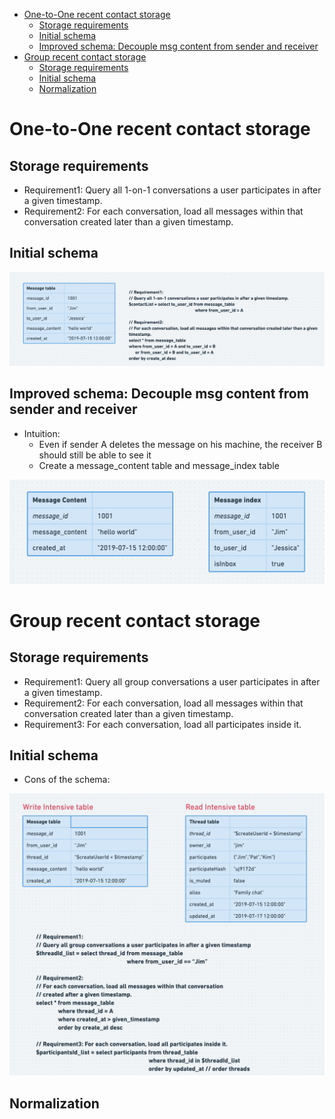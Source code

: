 - [One-to-One recent contact storage](#one-to-one-recent-contact-storage)
  - [Storage requirements](#storage-requirements)
  - [Initial schema](#initial-schema)
  - [Improved schema: Decouple msg content from sender and receiver](#improved-schema-decouple-msg-content-from-sender-and-receiver)
- [Group recent contact storage](#group-recent-contact-storage)
  - [Storage requirements](#storage-requirements-1)
  - [Initial schema](#initial-schema-1)
  - [Normalization](#normalization)

# One-to-One recent contact storage
## Storage requirements
* Requirement1: Query all 1-on-1 conversations a user participates in after a given timestamp.
* Requirement2: For each conversation, load all messages within that conversation created later than a given timestamp.

## Initial schema

![](../.gitbook/assets/im_groupchat_recentContact_one_to_one.png)

## Improved schema: Decouple msg content from sender and receiver
* Intuition:
  * Even if sender A deletes the message on his machine, the receiver B should still be able to see it
  * Create a message\_content table and message\_index table

![](../.gitbook/assets/im_groupchat_recentContact_1to1_decouple.png)

# Group recent contact storage
## Storage requirements
* Requirement1: Query all group conversations a user participates in after a given timestamp.
* Requirement2: For each conversation, load all messages within that conversation created later than a given timestamp.
* Requirement3: For each conversation, load all participates inside it. 

## Initial schema
* Cons of the schema:

![](../.gitbook/assets/im_groupchat_recentContact_group.png)

## Normalization
